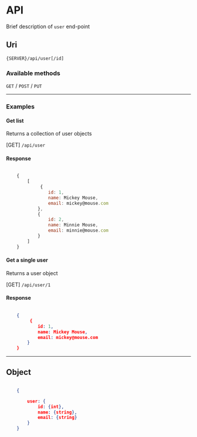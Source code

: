 # API

Brief description of `user` end-point

## Uri

`{SERVER}/api/user[/id]`

### Available methods

`GET` / `POST` / `PUT`

- - -

### Examples

#### Get list

Returns a collection of user objects

[GET] `/api/user`

#### Response

```javascript

	{
		[
			 {
				id: 1,
				name: Mickey Mouse,
				email: mickey@mouse.com
			},
			{
				id: 2,
				name: Minnie Mouse,
				email: minnie@mouse.com
			}
		]
	}

```

#### Get a single user

Returns a user object

[GET] `/api/user/1`

#### Response

```JSON

	{
		 {
			id: 1,
			name: Mickey Mouse,
			email: mickey@mouse.com
		}
	}

```



 - - -

## Object

```JSON

	{

		user: {
			id: {int},
			name: {string},
			email: {string}
		}
	}

```
